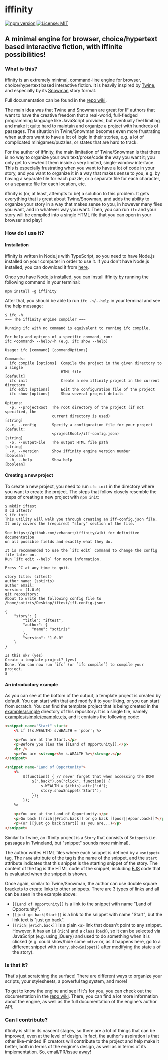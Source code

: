# iffinity

[![npm version](https://badge.fury.io/js/iffinity.svg)](https://badge.fury.io/js/iffinity)
 [![License: MIT](https://img.shields.io/badge/License-MIT-yellow.svg)](https://opensource.org/licenses/MIT)

## A minimal engine for browser, choice/hypertext based interactive fiction, with iffinite possibilities!

### What is this?

iffinity is an extremely minimal, command-line engine for browser, choice/hypertext based interactive fiction. It is heavily inspired by [Twine](https://twinery.org/), and especially by its [Snowman](https://videlais.github.io/snowman/#/) story format.

Full documentation can be found in the [repo wiki](https://github.com/zehanort/iffinity/wiki).

The main idea was that Twine and Snowman are great for IF authors that want to have the creative freedom that a real-world, full-fledged programming language like JavaScript provides, but eventually feel limiting and make it quite hard to maintain and organize a project with hundreds of passages. The situation in Twine/Snowman becomes even more frustrating when authors want to have a lot of logic in their stories, e.g. a lot of complicated minigames/puzzles, or states that are hard to track.

For the author of iffinity, the main limitation of Twine/Snowman is that there is no way to organize your own text/prose/code the way you want it; you only get to view/edit them inside a very limited, single-window interface. This is especially frustrating when you want to have a lot of code in your story, and you want to organize it in a way that makes sense to you, e.g. by having a separate file for each puzzle, or a separate file for each character, or a separate file for each location, etc.

iffinity is (or, at least, attempts to be) a solution to this problem. It gets everything that is great about Twine/Snowman, and adds the ability to organize your story in a way that makes sense to you, in however many files you want, and in whatever way you want. Then, you can run `ifc` and your story will be compiled into a single HTML file that you can open in your browser and play!

### How do I use it?

#### Installation

iffinity is written in Node.js with TypeScript, so you need to have Node.js installed on your computer in order to use it. If you don't have Node.js installed, you can download it from [here](https://nodejs.org/en/download/).

Once you have Node.js installed, you can install iffinity by running the following command in your terminal:

```
npm install -g iffinity
```

After that, you should be able to run `ifc -h/--help` in your terminal and see the help message:

```
$ ifc -h
~~~ The iffinity engine compiler ~~~

Running ifc with no command is equivalent to running ifc compile.

For help and options of a specific command, run:
ifc <command> --help/-h (e.g. ifc show --help)

Usage: ifc [command] [commandOptions]

Commands:
  ifc compile [options]  Compile the project in the given directory to a single
                         HTML file                                     [default]
  ifc init               Create a new iffinity project in the current directory
  ifc edit [options]     Edit the configuration file of the project
  ifc show [options]     Show several project details

Options:
  -p, --projectRoot  The root directory of the project (if not specified, the
                     current directory is used)                         [string]
  -c, --config       Specify a configuration file for your project (default:
                     <projectRoot>/iff-config.json)                     [string]
  -o, --outputFile   The output HTML file path                          [string]
  -v, --version      Show iffinity engine version number               [boolean]
  -h, --help         Show help                                         [boolean]
```

#### Creating a new project

To create a new project, you need to run `ifc init` in the directory where you want to create the project. The steps that follow closely resemble the steps of creating a new project with `npm init`:

```
$ mkdir iftest
$ cd iftest/
$ ifc init
This utility will walk you through creating an iff-config.json file.
It only covers the (required) "story" section of the file.

See https://github.com/zehanort/iffinity/wiki for definitive documentation
on all possible fields and exactly what they do.

It is recommended to use the `ifc edit` command to change the config file later on.
Run `ifc edit --help` for more information.

Press ^C at any time to quit.

story title: (iftest)
author name: (sotiris)
author email:
version: (1.0.0)
git repository:
About to write the following config file to /home/sotiris/Desktop/iftest/iff-config.json:

{
    "story": {
        "title": "iftest",
        "author": {
            "name": "sotiris"
        },
        "version": "1.0.0"
    }
}

Is this ok? (yes)
Create a template project? (yes)
Done. You can now run `ifc` (or `ifc compile`) to compile your project.
$
```

#### An introductory example

As you can see at the bottom of the output, a template project is created by default. You can start with that and modify it to your liking, or you can start from scratch. You can find the template project that is being created in the [examples/simple](https://github.com/zehanort/iffinity/tree/main/examples/simple) directory of this repository. It is a single file, namely [examples/simple/example.ejs](examples/simple/example.ejs), and it contains the following code:

```html
<snippet name="Start" start>
    <% if (!s.WEALTH) s.WEALTH = 'poor'; %>

    <p>You are at the Start.</p>
    <p>Before you lies the [[Land of Opportunity]].</p>
    <br />
    <p>You are <strong><%= s.WEALTH %></strong>.</p>
</snippet>

<snippet name="Land of Opportunity">
    <%
        $(function() { // never forget that when accessing the DOM!
            $(".back").on("click", function() {
                s.WEALTH = $(this).attr('id');
                story.showSnippet('Start');
            });
        });
    %>

    <p>You are at the Land of Opportunity.</p>
    <p>Go back [[rich||#rich.back]] or go back [[poor||#poor.back]]?</p>
    <p>(or [[just go back|Start]] as you are...)</p>
</snippet>
```

Similar to Twine, an iffinity project is a `Story` that consists of `Snippet`s (i.e. passages in Twineland, but "snippet" sounds more minimal).

The author writes HTML files where each snippet is defined by a `<snippet>` tag. The `name` attribute of the tag is the name of the snippet, and the `start` attribute indicates that this snippet is the starting snippet of the story. The content of the tag is the HTML code of the snippet, including [EJS](https://ejs.co/) code that is evaluated when the snippet is shown.

Once again, similar to Twine/Snowman, the author can use double square brackets to create links to other snippets. There are 3 types of links and all can be seen in the example above:
 - `[[Land of Opportunity]]` is a link to the snippet with name "Land of Opportunity".
 - `[[just go back|Start]]` is a link to the snippet with name "Start", but the link text is "just go back".
 - `[[rich||#rich.back]]` is a plain `<a>` link that doesn't point to any snippet. However, it has an `id` (`rich`) and a `class` (`back`), so it can be selected via JavaScript (e.g. using jQuery) and used to do something when it is clicked (e.g. could show/hide some `<div>` or, as it happens here, go to a different snippet with `story.showSnippet()` after modifying the state `s` of the story).

### Is that it?

That's just scratching the surface! There are different ways to organize your scripts, your stylesheets, a powerful tag system, and more!

To get to know the engine and see if it's for you, you can check out the documentation in the [repo wiki](https://github.com/zehanort/iffinity/wiki). There, you can find a lot more information about the engine, as well as the full documentation of the engine's author API.

### Can I contribute?

iffinity is still in its nascent stages, so there are a lot of things that can be improved, even at the level of design. In fact, the author's aspiration is that other like-minded IF creators will contribute to the project and help make it better, both in terms of the engine's design, as well as in terms of its implementation. So, email/PR/issue away!

